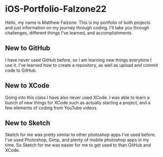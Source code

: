# iOS-Portfolio-Falzone22

Hello, my name is Matthew Falzone. This is my portfolio of both projects and just information on my journey through coding. I'll take you through challenges, different things I've learned, and accomplishments.

## New to GitHub

I have never used GitHub before, so I am learning new things everytime I use it. I've learned how to create a repository, as well as upload and commit code to GitHub.

## New to XCode

Going into this class I have also never used XCode. I was able to learn a bunch of new things for XCode such as actually starting a project, and a few elements of coding from YouTube videos.

## New to Sketch

Sketch for me was pretty similar to other photoshop apps I've used before. I've used Photoshop, Gimp, and plenty of mobile photoshop apps in my time. So Sketch for me was easier for me to get used to than GitHub and XCode.
